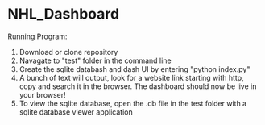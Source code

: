 # NHL_Dashboard

Running Program:
1) Download or clone repository
2) Navagate to "test" folder in the command line
3) Create the sqlite databash and dash UI by entering "python index.py"
4) A bunch of text will output, look for a website link starting with http, copy and search it in the browser. The dashboard should now be live in your browser!
5) To view the sqlite database, open the .db file in the test folder with a sqlite database viewer application
